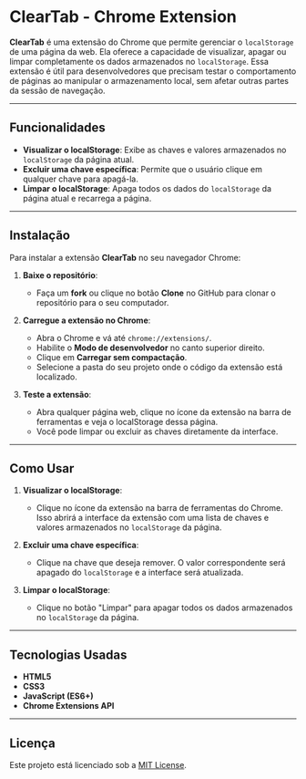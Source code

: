 # ClearTab - Chrome Extension

**ClearTab** é uma extensão do Chrome que permite gerenciar o `localStorage` de uma página da web. Ela oferece a capacidade de visualizar, apagar ou limpar completamente os dados armazenados no `localStorage`. Essa extensão é útil para desenvolvedores que precisam testar o comportamento de páginas ao manipular o armazenamento local, sem afetar outras partes da sessão de navegação.

---

## Funcionalidades

- **Visualizar o localStorage**: Exibe as chaves e valores armazenados no `localStorage` da página atual.
- **Excluir uma chave específica**: Permite que o usuário clique em qualquer chave para apagá-la.
- **Limpar o localStorage**: Apaga todos os dados do `localStorage` da página atual e recarrega a página.

---

## Instalação

Para instalar a extensão **ClearTab** no seu navegador Chrome:

1. **Baixe o repositório**:
   - Faça um **fork** ou clique no botão **Clone** no GitHub para clonar o repositório para o seu computador.

2. **Carregue a extensão no Chrome**:
   - Abra o Chrome e vá até `chrome://extensions/`.
   - Habilite o **Modo de desenvolvedor** no canto superior direito.
   - Clique em **Carregar sem compactação**.
   - Selecione a pasta do seu projeto onde o código da extensão está localizado.
   
3. **Teste a extensão**:
   - Abra qualquer página web, clique no ícone da extensão na barra de ferramentas e veja o localStorage dessa página.
   - Você pode limpar ou excluir as chaves diretamente da interface.

---

## Como Usar

1. **Visualizar o localStorage**:
   - Clique no ícone da extensão na barra de ferramentas do Chrome. Isso abrirá a interface da extensão com uma lista de chaves e valores armazenados no `localStorage` da página.
   
2. **Excluir uma chave específica**:
   - Clique na chave que deseja remover. O valor correspondente será apagado do `localStorage` e a interface será atualizada.

3. **Limpar o localStorage**:
   - Clique no botão "Limpar" para apagar todos os dados armazenados no `localStorage` da página.

---

## Tecnologias Usadas

- **HTML5**
- **CSS3**
- **JavaScript (ES6+)**
- **Chrome Extensions API**

---

## Licença

Este projeto está licenciado sob a [MIT License](LICENSE).

